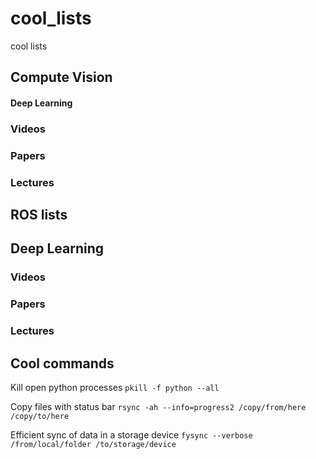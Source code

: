 # cool_lists
cool lists 


## Compute Vision

#### Deep Learning 
### Videos
### Papers
### Lectures

## ROS lists
## Deep Learning 
### Videos
### Papers
### Lectures

## Cool commands 
Kill open python processes
```pkill -f python --all```

Copy files with status bar
```rsync -ah --info=progress2 /copy/from/here /copy/to/here```

Efficient sync of data in a storage device
```fysync --verbose /from/local/folder /to/storage/device```


